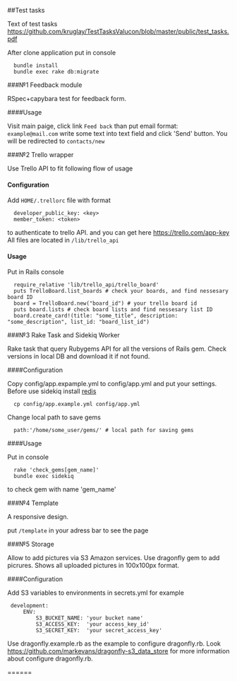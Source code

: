 ##Test tasks

Text of test tasks https://github.com/kruglay/TestTasksValucon/blob/master/public/test_tasks.pdf

After clone application put in console
```
  bundle install
  bundle exec rake db:migrate
```
###№1 Feedback module

RSpec+capybara test for feedback form.

####Usage

Visit main paige, click link `Feed back` than put email format: `example@mail.com`
write some text into text field and click 'Send' button. You will be redirected to
`contacts/new`

###№2 Trello wrapper

Use Trello API to fit following flow of usage

#### Configuration

Add `HOME/.trellorc` file with format
```
  developer_public_key: <key>
  member_token: <token>
```
to authenticate to trello API. <key> and <token> you can get here https://trello.com/app-key
All files are located in `/lib/trello_api`

#### Usage

Put in Rails console
```
  require_relative 'lib/trello_api/trello_board'
  puts TrelloBoard.list_boards # check your boards, and find nessesary board ID
  board = TrelloBoard.new("board_id") # your trello board id
  puts board.lists # check board lists and find nessesary list ID
  board.create_card!(title: "some_title", description: "some_description", list_id: "board_list_id")
```
###№3 Rake Task and Sidekiq Worker

Rake task that query Rubygems API for all the versions of Rails gem.
Check versions in local DB and download it if not found.

####Configuration

Copy config/app.expample.yml to config/app.yml and put your settings.
Before use sidekiq install [redis](https://www.digitalocean.com/community/tutorials/how-to-install-and-configure-redis-on-ubuntu-16-04)
```
  cp config/app.example.yml config/app.yml
```
Change local path to save gems
```
  path:'/home/some_user/gems/' # local path for saving gems
```
####Usage

Put in console
```
  rake 'check_gems[gem_name]'
  bundle exec sidekiq
```
to check gem with name 'gem_name'

###№4 Template

A responsive design.

put `/template` in your adress bar to see the page

###№5 Storage

Allow to add pictures via S3 Amazon services.
Use dragonfly gem to add picrures.
Shows all uploaded pictures in 100x100px format.

####Configuration

Add S3 variables to environments in secrets.yml for example
```
 development:
     ENV:
         S3_BUCKET_NAME: 'your bucket name'
         S3_ACCESS_KEY:  'your access_key_id'
         S3_SECRET_KEY:  'your secret_access_key'
```
Use dragonfly.example.rb as the example to configure dragonfly.rb.
Look https://github.com/markevans/dragonfly-s3_data_store for more information about configure dragonfly.rb.

======
